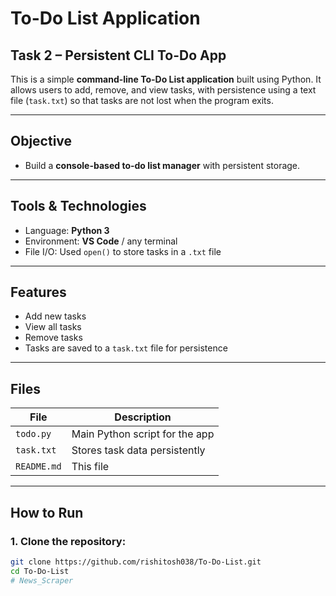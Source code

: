 # To-Do List Application

##  Task 2 – Persistent CLI To-Do App

This is a simple **command-line To-Do List application** built using Python. It allows users to add, remove, and view tasks, with persistence using a text file (`task.txt`) so that tasks are not lost when the program exits.

---

##  Objective

- Build a **console-based to-do list manager** with persistent storage.

---

##  Tools & Technologies

- Language: **Python 3**
- Environment: **VS Code** / any terminal
- File I/O: Used `open()` to store tasks in a `.txt` file

---

##  Features

-  Add new tasks  
-  View all tasks  
-  Remove tasks  
- Tasks are saved to a `task.txt` file for persistence

---

## Files

| File       | Description                        |
|------------|------------------------------------|
| `todo.py`  | Main Python script for the app     |
| `task.txt` | Stores task data persistently      |
| `README.md`| This file                          |

---

##  How to Run

### 1. Clone the repository:
```bash
git clone https://github.com/rishitosh038/To-Do-List.git
cd To-Do-List
#   N e w s _ S c r a p e r 
 
 

